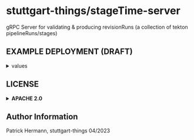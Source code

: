 # stuttgart-things/stageTime-server

gRPC Server for validating & producing revisionRuns (a collection of tekton pipelineRuns/stages)

## EXAMPLE DEPLOYMENT (DRAFT)

<details><summary>values</summary>

```
cat <<EOF > stageTime-server.yaml
---
secrets:
  redis-connection:
    name: redis-connection
    labels:
      app: stagetime-server
    dataType: data
    secretKVs:
      REDIS_SERVER: MTAuMzEuMTAxLjEzOA==
      REDIS_PORT: NjM3OQ==
      REDIS_PASSWORD: QXRsYW43aXM=
      REDIS_QUEUE: cmVkaXNxdWV1ZTp5YWNodC1yZXZpc2lvbnJ1bnM=

customresources:
  yas-ingress-certificate:
    apiVersion: cert-manager.io/v1
    kind: Certificate
    metadata:
      name: stagetime-server-ingress
      labels:
        app: stagetime-server
    spec:
      commonName: yas.app.sthings.tiab.ssc.sva.de
      dnsNames:
        - yas.app.sthings.tiab.ssc.sva.de
      issuerRef:
        name: cluster-issuer-ssc #cluster-issuer-approle
        kind: ClusterIssuer
      secretName: stagetime-server-ingress-tls

ingress:
  stagetime-server:
    labels:
      app: stagetime-server
    name: stagetime-server
    ingressClassName: nginx
    annotations:
      nginx.ingress.kubernetes.io/ssl-redirect: "true"
      nginx.ingress.kubernetes.io/backend-protocol: "GRPC"
    service:
      name: stagetime-server-service
      port: 80
      path: /
      pathType: Prefix
    hostname: yas
    # clusterName: dev
    domain: app.sthings.tiab.ssc.sva.de
    tls:
      secretName: stagetime-server-ingress-tls
      host: yas.app.sthings.tiab.ssc.sva.de
```
EOF

</details>

## LICENSE

<details><summary><b>APACHE 2.0</b></summary>

Copyright 2023 patrick hermann.

Licensed under the Apache License, Version 2.0 (the "License");
you may not use this file except in compliance with the License.
You may obtain a copy of the License at

    http://www.apache.org/licenses/LICENSE-2.0

Unless required by applicable law or agreed to in writing, software
distributed under the License is distributed on an "AS IS" BASIS,
WITHOUT WARRANTIES OR CONDITIONS OF ANY KIND, either express or implied.
See the License for the specific language governing permissions and
limitations under the License.

</details>

Author Information
------------------
Patrick Hermann, stuttgart-things 04/2023
